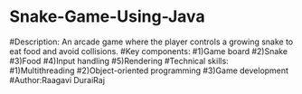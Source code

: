 # Snake-Game-Using-Java

#Description: An arcade game where the player controls a growing snake to eat food and avoid collisions.
#Key components:
#1)Game board
#2)Snake
#3)Food
#4)Input handling
#5)Rendering
#Technical skills:
#1)Multithreading
#2)Object-oriented programming
#3)Game development
#Author:Raagavi DuraiRaj
